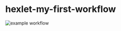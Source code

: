 # hexlet-my-first-workflow
![example workflow](https://github.com/github/docs/actions/workflows/hello-world.yml/badge.svg)
